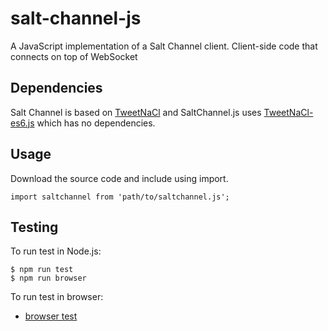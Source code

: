 # salt-channel-js
A JavaScript implementation of a Salt Channel client. Client-side code that connects on top of WebSocket

## Dependencies
Salt Channel is based on [TweetNaCl](http://tweetnacl.cr.yp.to/) and SaltChannel.js uses [TweetNaCl-es6.js](https://github.com/hakanols/tweetnacl-es6) which has no dependencies.

## Usage
Download the source code and include using import.

    import saltchannel from 'path/to/saltchannel.js';

## Testing
To run test in Node.js:

    $ npm run test
    $ npm run browser

To run test in browser:
* [browser test](https://hakanols.github.io/salt-channel-js/test/runJs.html?file=runAll.js)
